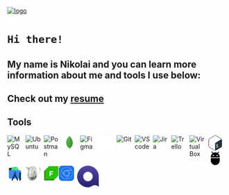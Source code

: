 [![logo](https://i.ibb.co/mttg51Q/logo.gif "nikolaiqa")](https://github.com/nikolaiqa)

# **`Hi there!`**
 
## My name is Nikolai and you can learn more information about me and tools I use below:

## Сheck out my [resume](https://drive.google.com/file/d/13ccjGmmKePU6CzG8RiyijSYLzqPSi40-/view?usp=sharing "ru-version")

## Tools  


<a href="https://github.com/nikolaiqa/MySQL"><img align="left" alt="MySQL" title="MySQL" width="35px" style="padding-right:7px;" src="https://www.vectorlogo.zone/logos/mysql/mysql-icon.svg"></a>

<a href="https://github.com/nikolaiqa/Ubuntu/blob/main/Task%201%20(pwd%2C%20ls%2C%20mkdir%2C%20mv%2C%20rm).md"><img align="left" alt="Ubuntu" title="Ubuntu" width="35px" style="padding-right:7px;" src="https://www.vectorlogo.zone/logos/ubuntu/ubuntu-icon.svg"></a>

<a href="https://github.com/nikolaiqa"><img align="left" alt="Postman" title="Postman" width="35px" style="padding-right:7px;" src="https://www.vectorlogo.zone/logos/getpostman/getpostman-icon.svg"></a>

<a href="https://github.com/nikolaiqa"><img align="left" alt="MongoDB" title="MongoDB" width="35px" style="padding-right:7px;" src="./Sourses/mongodb-original.svg"></a>

<a href="https://github.com/nikolaiqa"><img align="left" alt="Figma" title="Figma" width="35px" style="padding-right:7px;" src="https://www.vectorlogo.zone/logos/figma/figma-icon.svg"></a>

<a href="https://github.com/nikolaiqa?tab=repositories"><img align="left" alt="GitHub" title="GitHub" width="35px" style="padding-right:7px;" src="./Sourses/github-mark-white.svg"></a>

<a href="https://github.com/nikolaiqa"><img align="left" alt="Git" title="Git" width="35px" style="padding-right:7px;" src="https://www.vectorlogo.zone/logos/git-scm/git-scm-icon.svg"></a>

<a href="https://github.com/nikolaiqa"><img align="left" alt="VS code" title="VS code" width="35px" style="padding-right:7px;" src="https://cdn.jsdelivr.net/gh/devicons/devicon/icons/vscode/vscode-original.svg"></a>

<a href="https://github.com/nikolaiqa"><img align="left" alt="Jira" title="Jira" width="35px" style="padding-right:7px;" src="https://www.vectorlogo.zone/logos/atlassian_jira/atlassian_jira-icon.svg"></a>

<a href="https://github.com/nikolaiqa"><img align="left" alt="Trello" title="Trello" width="35px" style="padding-right:7px;" src="https://www.vectorlogo.zone/logos/trello/trello-icon.svg"></a>

<a href="https://github.com/nikolaiqa"><img align="left" alt="Virtual Box" title="Virtual Box" width="35px" style="padding-right:7px;" src="https://www.vectorlogo.zone/logos/virtualbox/virtualbox-icon.svg"></a>

<a href="https://github.com/nikolaiqa/Ubuntu/blob/main/Task%202%20(echo%2C%20nano%2C%20cat%2C%20vim%2C%20grep).md"><img align="left" alt="Bash" title="Bash" width="35px" style="padding-right:7px;" src="./Sourses/Bash_Logo_Colored.svg"></a>

<a href="https://github.com/nikolaiqa"><img align="left" alt="ADB" title="ADB" width="35px" style="padding-right:7px;" src="./Sourses/adb.svg"></a>

<a href="https://github.com/nikolaiqa"><img align="left" alt="Android Studio" title="Android Studio" width="35px" style="padding-right:7px;" src="./Sourses/androidstudio-original.svg"></a>

<a href="https://github.com/nikolaiqa"><img align="left" alt="Charles Proxy" title="Charles Proxy" width="35px" style="padding-right:7px;" src="./Sourses/charlesproxyicon.svg"></a> 
</br>
</br>

<a href="https://github.com/nikolaiqa"><img align="left" alt="Fiddler" title="Fiddler" width="35px" sstyle="padding-right:7px;" src="./Sourses/Fiddler-Everywhere.png"></a>

<a href="https://github.com/nikolaiqa"><img align="left" alt="DevTools" title="DevTools" width="35px" style="padding-right:7px;" src="./Sourses/chrome-devtools-icon-256x256-s41ravx1.png"></a> 

<a href="https://github.com/nikolaiqa"><img align="left" alt="Qase" title="Qase" width="50px" style="padding-right:7px;" src="./Sourses/qase.png"></a> 